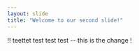 ```yaml
---
layout: slide
title: "Welcome to our second slide!"
---
```

!! teettet  test test test -- this is the change !
